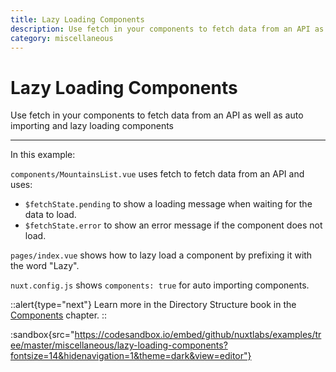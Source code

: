 ```yaml
---
title: Lazy Loading Components
description: Use fetch in your components to fetch data from an API as well as auto importing and lazy loading components
category: miscellaneous
---
```


# Lazy Loading Components

Use fetch in your components to fetch data from an API as well as auto importing and lazy loading components

---

In this example:

`components/MountainsList.vue` uses fetch to fetch data from an API and uses:

- `$fetchState.pending` to show a loading message when waiting for the data to load.
- `$fetchState.error` to show an error message if the component does not load.

`pages/index.vue` shows how to lazy load a component by prefixing it with the word "Lazy".

`nuxt.config.js` shows `components: true` for auto importing components.

::alert{type="next"}
Learn more in the Directory Structure book in the [Components](/docs/directory-structure/components) chapter.
::

:sandbox{src="https://codesandbox.io/embed/github/nuxtlabs/examples/tree/master/miscellaneous/lazy-loading-components?fontsize=14&hidenavigation=1&theme=dark&view=editor"}
